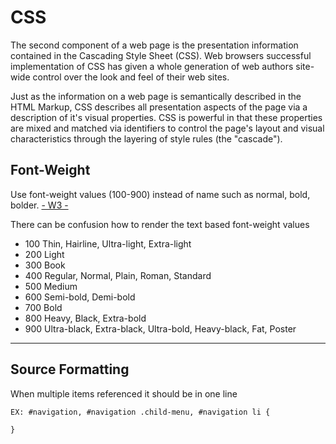 # CSS
The second component of a web page is the presentation information contained in the Cascading Style Sheet (CSS). Web browsers successful implementation of CSS has given a whole generation of web authors site-wide control over the look and feel of their web sites.

Just as the information on a web page is semantically described in the HTML Markup, CSS describes all presentation aspects of the page via a description of it's visual properties. CSS is powerful in that these properties are mixed and matched via identifiers to control the page's layout and visual characteristics through the layering of style rules (the "cascade").

## Font-Weight
Use font-weight values (100-900) instead of name such as normal, bold, bolder. <a href="//www.w3.org/TR/CSS2/fonts.html#font-boldness">- W3 -</a></p>
There can be confusion how to render the text based font-weight values

* 100 Thin, Hairline, Ultra-light, Extra-light
* 200 Light
* 300 Book
* 400 Regular, Normal, Plain, Roman, Standard
* 500 Medium
* 600 Semi-bold, Demi-bold
* 700 Bold
* 800 Heavy, Black, Extra-bold
* 900 Ultra-black, Extra-black, Ultra-bold, Heavy-black, Fat, Poster

-----------------------

## Source Formatting
When multiple items referenced it should be in one line

	EX: #navigation, #navigation .child-menu, #navigation li {
		
	}
